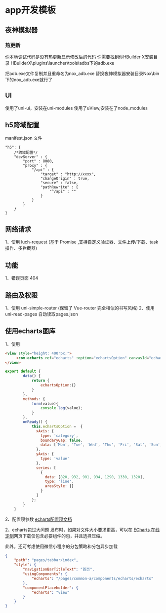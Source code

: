 # app开发模板

## 夜神模拟器
### 热更新
你本地调试代码是没有热更新显示修改后的代码
你需要找到你HBuilder X安装目录
HBuilderX\plugins\launcher\tools\adbs下的adb.exe

把adb.exe文件复制并且重命名为nox_adb.exe
替换夜神模拟器安装目录Nox\bin下的nox_adb.exe就行了



## UI
使用了uni-ui，安装在uni-modules
使用了uView,安装在了node_modules


## h5跨域配置
manifest.json 文件 
```
"h5": {
	/*跨域配置*/
	"devServer" : {
		"port" : 8080,
		"proxy" : {
			"/api" : {
				"target" : "http://xxxx",
				"changeOrigin" : true,
				"secure" : false,
				"pathRewrite" : {
					"^/api" : ""
				}
			}
		}
	}
}
```

## 网络请求
1、使用 luch-request (基于 Promise  ,支持自定义验证器、文件上传/下载、task 操作、多拦截器)


## 功能
1、错误页面
	404
	
## 路由及权限
1、使用 uni-simple-router (保留了 Vue-router 完全相似的书写风格)
2、使用 uni-read-pages 自动读取pages.json 

## 使用echarts图库
1、使用
```html
<view style="height: 400rpx;">
	 <com-echarts ref="echarts" :option="echartsOption" canvasId="echarts"></com-echarts>
</view>
```

```javascript
export default {
		data() {
			return {
				echartsOption:{}
			}
		},
		methods: {
			form(value){
				console.log(value);
			}
		},
		onReady() {
			this.echartsOption =  {
			  xAxis: {
				type: 'category',
				boundaryGap: false,
				data: ['Mon', 'Tue', 'Wed', 'Thu', 'Fri', 'Sat', 'Sun']
			  },
			  yAxis: {
				type: 'value'
			  },
			  series: [
				{
				  data: [820, 932, 901, 934, 1290, 1330, 1320],
				  type: 'line',
				  areaStyle: {}
				}
			  ]
			};
		}
	}

```

2、配置项参数
[echarts配置项文档](https://echarts.apache.org/zh/option.html#title)

2、echarts包过大问题
发布时，如果对文件大小要求更高，可以在 [ECharts 在线定制](https://echarts.apache.org/zh/builder.html)网页下载仅包含必要组件的包，并且选择压缩。

此外，还可考虑使用微信小程序的分包策略和分包异步加载

```json
{
    "path": "pages/tabbar/index",
    "style": {
        "navigationBarTitleText": "首页",
        "usingComponents": {
            "echarts": "/pages/common-a/components/echarts/echarts"
        },
        "componentPlaceholder": {
            "echarts": "view"
        }
    }
}
```
